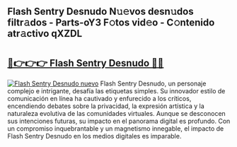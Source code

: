 ## Flash Sentry Desnudo N𝚞𝚎vos desn𝚞dos filtr𝚊dos - Parts-oY3 F𝚘tos vid𝚎o - C𝚘ntenido atr𝚊ctivo qXZDL

# <h2><a href="http://mbc7o1.tromn.icu/?c=Flash+Sentry+Desnudo">🔗👉👉👉 Flash Sentry Desnudo 🔗🔗</a></h2>

[![Flash Sentry Desnudo nuevo](https://i.imgur.com/pEAQMta.gif)](http://mbc7o1.tromn.icu/?c=Flash+Sentry+Desnudo)
Flash Sentry Desnudo, un personaje complejo e intrigante, desafía las etiquetas simples. Su innovador estilo de comunicación en línea ha cautivado y enfurecido a los críticos, encendiendo debates sobre la privacidad, la expresión artística y la naturaleza evolutiva de las comunidades virtuales. Aunque se desconocen sus intenciones futuras, su impacto en el panorama digital es profundo. Con un compromiso inquebrantable y un magnetismo innegable, el impacto de Flash Sentry Desnudo en los medios digitales es imparable.
